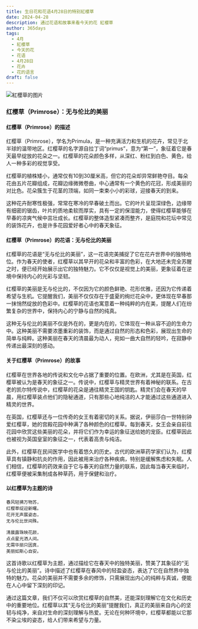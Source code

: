 ```yaml
---
title: 生日花和花语4月28日的特别紅櫻草
date: 2024-04-28
description: 通过花语和故事来看今天的花 紅櫻草
author: 365days
tags:
  - 4月
  - 紅櫻草
  - 今天的花
  - 花语
  - 4月28日
  - 花卉
  - 花的语言
draft: false
---
```


![紅櫻草的图片](https://cdn.pixabay.com/photo/2020/03/31/07/40/primrose-4986558_960_720.jpg#center#center)


### 红樱草（Primrose）：无与伦比的美丽

#### 红樱草（Primrose）的描述

红樱草（Primrose），学名为Primula，是一种充满活力和生机的花卉，常见于北半球的温带地区。红樱草的名字源自拉丁词“primus”，意为“第一”，象征着它是春天最早绽放的花朵之一。红樱草的花朵颜色多样，从深红、粉红到白色、黄色，给人一种多彩的视觉享受。

红樱草的植株矮小，通常仅有10到30厘米高，但它的花朵却异常鲜艳夺目。每朵花由五片花瓣组成，花瓣边缘微微卷曲，中心通常有一个黄色的花冠，形成美丽的对比色。花朵簇生于花茎的顶端，如同一束束小小的彩球，迎接春天的到来。

这种花卉耐寒性极强，常常在寒冷的早春破土而出。它的叶片呈现深绿色，边缘带有细密的锯齿，叶片的质地柔软而厚实，具有一定的保湿能力，使得红樱草能够在早春的凉爽气候中茁壮成长。红樱草的整体造型紧凑而整齐，是庭院和花坛中常见的装饰花卉，也是许多花园爱好者心中的春天象征。

#### 红樱草（Primrose）的花语：无与伦比的美丽

红樱草的花语是“无与伦比的美丽”，这一花语完美捕捉了它在花卉世界中的独特地位。作为春天的使者，红樱草以其早开的花朵和丰富的色彩，在大地还未完全苏醒之时，便已经开始展示出它的独特魅力。它不仅仅是视觉上的美丽，更象征着在逆境中保持内心的光彩与坚韧。

红樱草的美丽是无与伦比的，不仅因为它的颜色鲜艳、花形优雅，还因为它传递着希望与生机。它提醒我们，美丽不仅仅存在于盛夏的绚烂花朵中，更体现在早春那一抹悄然绽放的色彩中。红樱草的花语也寓意着一种纯粹的内在美，提醒人们在纷繁复杂的世界中，保持内心的宁静与自然的纯真。

这种无与伦比的美丽不仅是外在的，更是内在的，它体现在一种从容不迫的生命力中。这种美丽不需要浓墨重彩的装饰，而是通过自然的形态和色彩，展现出生命的简单与纯粹。这种美丽在春天的清晨最为动人，宛如一曲大自然的轻吟，在寂静中传递出最深刻的感动。

#### 关于红樱草（Primrose）的故事

红樱草在世界各地的传说和文化中占据了重要的位置。在欧洲，尤其是在英国，红樱草被认为是春天的象征之一。传说中，红樱草与精灵世界有着神秘的联系。在古老的凯尔特传说中，红樱草的花朵是通往精灵王国的钥匙。精灵们会在春天的早晨，用红樱草装点他们的隐秘通道，只有那些心地纯洁的人才能通过这些通道进入精灵的世界。

在英国，红樱草还与一位传奇的女王有着密切的关系。据说，伊丽莎白一世特别钟爱红樱草，她的宫殿花园中种满了各种颜色的红樱草。每到春天，女王会亲自前往花园中欣赏这些美丽的花朵，并将它们作为幸运的象征送给她的宠臣。红樱草因此也被视为英国皇室的象征之一，代表着高贵与纯洁。

此外，红樱草在民间医学中也有着悠久的历史。古代的欧洲草药学家们认为，红樱草具有镇静和抗炎的作用，因此被用来治疗各种疾病，特别是缓解焦虑和失眠。人们相信，红樱草的药效来自于它与春天的自然力量的联系，因此每当春天来临时，红樱草便被采集制成各种草药，用于保健和治疗。

#### 以红樱草为主题的诗

	春风轻拂万物苏，  
	红樱草绽迎新曙。  
	花开无声展姿态，  
	无与伦比世间殊。
	
	清晨露珠映花颜，  
	点点星光洒人间。  
	无需华丽只因真，  
	美丽如斯心自安。

这首诗歌以红樱草为主题，通过描绘它在春天中的独特美丽，赞美了其象征的“无与伦比的美丽”。诗中描述了红樱草在春风中的轻盈姿态，表达了它在自然界中独特的魅力。花朵的美丽并不需要多余的修饰，只需展现出内心的纯粹与真诚，便能在人心中留下深刻的印记。

通过这篇文章，我们不仅可以欣赏红樱草的自然美，还能深刻理解它在文化和历史中的重要地位。红樱草以其“无与伦比的美丽”提醒我们，真正的美丽来自内心的坚韧与纯净，来自对生命的深刻理解与热爱。无论在何种环境中，红樱草都能以它那不染尘埃的姿态，给人们带来希望与力量。
